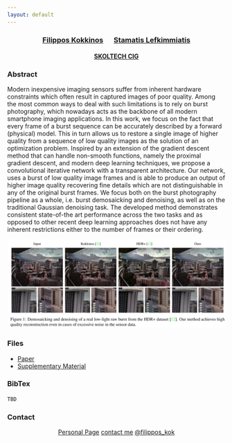 ```yaml
---
layout: default
---
```


### <center> <a href="https://fkokkinos.github.io/">Filippos Kokkinos</a> &emsp; <a href="https://faculty.skoltech.ru/people/stamatioslefkimmiatis ">Stamatis Lefkimmiatis</a> </center>
####  <center> <a href="http://cig.skoltech.ru">SKOLTECH CIG</a> </center>

### Abstract
Modern inexpensive imaging sensors suffer from inherent hardware constraints which often result in captured images of poor quality. Among the most common ways to deal with such limitations is to rely on burst photography, which nowadays acts as the backbone of all modern smartphone imaging applications. In this work, we focus on the fact that every frame of a burst sequence can be accurately described by a forward (physical) model. This in turn allows us to restore a single image of higher quality from a sequence of low quality images as the solution of an optimization problem. Inspired by an extension of the gradient descent method that can handle non-smooth functions, namely the proximal gradient descent, and modern deep learning techniques, we propose a convolutional iterative network with a transparent architecture. Our network, uses a burst of low quality image frames and is able to produce an output of higher image quality recovering fine details which are not distinguishable in any of the original burst frames. We focus both on the burst photography pipeline as a whole, i.e. burst demosaicking and denoising, as well as on the traditional Gaussian denoising task. The developed method demonstrates consistent state-of-the art performance across the two tasks and as opposed to other recent deep learning approaches does not have any inherent restrictions either to the number of frames or their ordering.

 <img src="images/real_image.jpg" class="center"> 

### Files

* [Paper](/assets/mydoc.pdf)
* [Supplementary Material](/assets/supp.pdf)


### BibTex

```tex
TBD
```

### Contact

<center>
<i class="fas fa-user fa-2x"></i><a href="https://fkokkinos.github.io/">Personal Page</a>
<i class="fa fa-envelope fa-2x"></i><a href="mailto:filippos.kokkinos@skoltech.ru">contact me</a>
<i class="fab fa-twitter fa-2x"></i><a href="https://twitter.com/filippos_kok">@filippos_kok</a>

</center>
